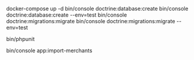 docker-compose up -d
bin/console doctrine:database:create
bin/console doctrine:database:create --env=test
bin/console doctrine:migrations:migrate
bin/console doctrine:migrations:migrate --env=test

bin/phpunit

bin/console app:import-merchants
